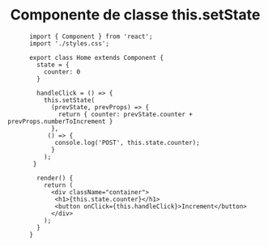 <h1 align="center"> Componente de classe this.setState </h1>

<p style="font-size:18px;">

          import { Component } from 'react';
          import './styles.css';

          export class Home extends Component {
            state = {
              counter: 0
            }

            handleClick = () => {
              this.setState(
                (prevState, prevProps) => {
                  return { counter: prevState.counter + prevProps.numberToIncrement }
                },
               () => {
                 console.log('POST', this.state.counter);
                }
              );
           }

            render() {
              return (
                <div className="container">
                 <h1>{this.state.counter}</h1>
                 <button onClick={this.handleClick}>Increment</button>
                </div>
              );
            }
          }